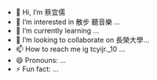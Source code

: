 - 👋 Hi, I’m 蔡宜儒
- 👀 I’m interested in 散步 聽音樂 ...
- 🌱 I’m currently learning ...
- 💞️ I’m looking to collaborate on 長榮大學...
- 📫 How to reach me ig tcyijr._10 ...
- 😄 Pronouns: ...
- ⚡ Fun fact: ...

<!---
tsai2510/tsai2510 is a ✨ special ✨ repository because its `README.md` (this file) appears on your GitHub profile.
You can click the Preview link to take a look at your changes.
--->

